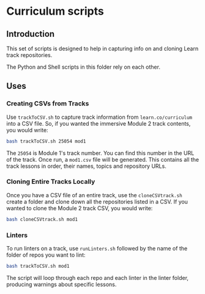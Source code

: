 # Curriculum scripts

## Introduction

This set of scripts is designed to help in capturing info on and cloning Learn
track repositories.

The Python and Shell scripts in this folder rely on each other.

## Uses

### Creating CSVs from Tracks

Use `trackToCSV.sh` to capture track information from `learn.co/curriculum`
into a CSV file. So, if you wanted the immersive Module 2 track contents,
you would write:

```bash
bash trackToCSV.sh 25054 mod1
```

The `25054` is Module 1's track number. You can find this number in the URL of
the track. Once run, a `mod1.csv` file will be generated. This contains all
the track lessons in order, their names, topics and repository URLs.

### Cloning Entire Tracks Locally

Once you have a CSV file of an entire track, use the `cloneCSVtrack.sh` create
a folder and clone down all the repositories listed in a CSV. If you wanted to
clone the Module 2 track CSV, you would write:

```bash
bash cloneCSVtrack.sh mod1
```

### Linters

To run linters on a track, use `runLinters.sh` followed by the name of the folder
of repos you want to lint:

```bash
bash trackToCSV.sh mod1
```

The script will loop through each repo and each linter in the linter folder, producing
warnings about specific lessons.
